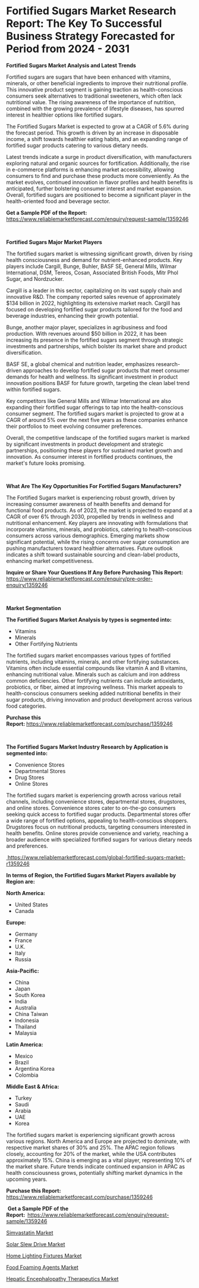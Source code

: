 <p><h1>Fortified Sugars Market Research Report: The Key To Successful Business Strategy Forecasted for Period from 2024 - 2031</h1></p><p><strong>Fortified Sugars Market Analysis and Latest Trends</strong></p>
<p><p>Fortified sugars are sugars that have been enhanced with vitamins, minerals, or other beneficial ingredients to improve their nutritional profile. This innovative product segment is gaining traction as health-conscious consumers seek alternatives to traditional sweeteners, which often lack nutritional value. The rising awareness of the importance of nutrition, combined with the growing prevalence of lifestyle diseases, has spurred interest in healthier options like fortified sugars.</p><p>The Fortified Sugars Market is expected to grow at a CAGR of 5.6% during the forecast period. This growth is driven by an increase in disposable income, a shift towards healthier eating habits, and an expanding range of fortified sugar products catering to various dietary needs. </p><p>Latest trends indicate a surge in product diversification, with manufacturers exploring natural and organic sources for fortification. Additionally, the rise in e-commerce platforms is enhancing market accessibility, allowing consumers to find and purchase these products more conveniently. As the market evolves, continued innovation in flavor profiles and health benefits is anticipated, further bolstering consumer interest and market expansion. Overall, fortified sugars are positioned to become a significant player in the health-oriented food and beverage sector.</p></p>
<p><strong>Get a Sample PDF of the Report:&nbsp;</strong> <a href="https://www.reliablemarketforecast.com/enquiry/request-sample/1359246?utm_campaign=1833&utm_medium=2&utm_source=Github&utm_content=ia&utm_term=05122024&utm_id=fortified-sugars">https://www.reliablemarketforecast.com/enquiry/request-sample/1359246</a></p>
<p>&nbsp;</p>
<p><strong>Fortified Sugars Major Market Players</strong></p>
<p><p>The fortified sugars market is witnessing significant growth, driven by rising health consciousness and demand for nutrient-enhanced products. Key players include Cargill, Bunge, Buhler, BASF SE, General Mills, Wilmar International, DSM, Tereos, Cosan, Associated British Foods, Mitr Phol Sugar, and Nordzucker.</p><p>Cargill is a leader in this sector, capitalizing on its vast supply chain and innovative R&D. The company reported sales revenue of approximately $134 billion in 2022, highlighting its extensive market reach. Cargill has focused on developing fortified sugar products tailored for the food and beverage industries, enhancing their growth potential.</p><p>Bunge, another major player, specializes in agribusiness and food production. With revenues around $50 billion in 2022, it has been increasing its presence in the fortified sugars segment through strategic investments and partnerships, which bolster its market share and product diversification.</p><p>BASF SE, a global chemical and nutrition leader, emphasizes research-driven approaches to develop fortified sugar products that meet consumer demands for health and wellness. Its significant investment in product innovation positions BASF for future growth, targeting the clean label trend within fortified sugars.</p><p>Key competitors like General Mills and Wilmar International are also expanding their fortified sugar offerings to tap into the health-conscious consumer segment. The fortified sugars market is projected to grow at a CAGR of around 5% over the next five years as these companies enhance their portfolios to meet evolving consumer preferences.</p><p>Overall, the competitive landscape of the fortified sugars market is marked by significant investments in product development and strategic partnerships, positioning these players for sustained market growth and innovation. As consumer interest in fortified products continues, the market's future looks promising.</p></p>
<p>&nbsp;</p>
<p><strong>What Are The Key Opportunities For Fortified Sugars Manufacturers?</strong></p>
<p><p>The Fortified Sugars market is experiencing robust growth, driven by increasing consumer awareness of health benefits and demand for functional food products. As of 2023, the market is projected to expand at a CAGR of over 6% through 2030, propelled by trends in wellness and nutritional enhancement. Key players are innovating with formulations that incorporate vitamins, minerals, and probiotics, catering to health-conscious consumers across various demographics. Emerging markets show significant potential, while the rising concerns over sugar consumption are pushing manufacturers toward healthier alternatives. Future outlook indicates a shift toward sustainable sourcing and clean-label products, enhancing market competitiveness.</p></p>
<p><strong>Inquire or Share Your Questions If Any Before Purchasing This Report:</strong> <a href="https://www.reliablemarketforecast.com/enquiry/pre-order-enquiry/1359246?utm_campaign=1833&utm_medium=2&utm_source=Github&utm_content=ia&utm_term=05122024&utm_id=fortified-sugars">https://www.reliablemarketforecast.com/enquiry/pre-order-enquiry/1359246</a></p>
<p>&nbsp;</p>
<p><strong>Market Segmentation</strong></p>
<p><strong>The Fortified Sugars Market Analysis by types is segmented into:</strong></p>
<p><ul><li>Vitamins</li><li>Minerals</li><li>Other Fortifying Nutrients</li></ul></p>
<p><p>The fortified sugars market encompasses various types of fortified nutrients, including vitamins, minerals, and other fortifying substances. Vitamins often include essential compounds like vitamin A and B vitamins, enhancing nutritional value. Minerals such as calcium and iron address common deficiencies. Other fortifying nutrients can include antioxidants, probiotics, or fiber, aimed at improving wellness. This market appeals to health-conscious consumers seeking added nutritional benefits in their sugar products, driving innovation and product development across various food categories.</p></p>
<p><strong>Purchase this Report:&nbsp;</strong><a href="https://www.reliablemarketforecast.com/purchase/1359246?utm_campaign=1833&utm_medium=2&utm_source=Github&utm_content=ia&utm_term=05122024&utm_id=fortified-sugars">https://www.reliablemarketforecast.com/purchase/1359246</a></p>
<p>&nbsp;</p>
<p><strong>The Fortified Sugars Market Industry Research by Application is segmented into:</strong></p>
<p><ul><li>Convenience Stores</li><li>Departmental Stores</li><li>Drug Stores</li><li>Online Stores</li></ul></p>
<p><p>The fortified sugars market is experiencing growth across various retail channels, including convenience stores, departmental stores, drugstores, and online stores. Convenience stores cater to on-the-go consumers seeking quick access to fortified sugar products. Departmental stores offer a wide range of fortified options, appealing to health-conscious shoppers. Drugstores focus on nutritional products, targeting consumers interested in health benefits. Online stores provide convenience and variety, reaching a broader audience with specialized fortified sugars for various dietary needs and preferences.</p></p>
<p><a href="https://www.reliablemarketforecast.com/global-fortified-sugars-market-r1359246?utm_campaign=1833&utm_medium=2&utm_source=Github&utm_content=ia&utm_term=05122024&utm_id=fortified-sugars">&nbsp;https://www.reliablemarketforecast.com/global-fortified-sugars-market-r1359246</a></p>
<p><strong>In terms of Region, the Fortified Sugars Market Players available by Region are:</strong></p>
<p>
    <p> <strong> North America: </strong>
        <ul>
            <li>United States</li>
            <li>Canada</li>
        </ul>
        </p> 
    <p> <strong> Europe: </strong>
        <ul>
            <li>Germany</li>
            <li>France</li>
            <li>U.K.</li>
            <li>Italy</li>
            <li>Russia</li>
        </ul>
        </p> 
    <p> <strong> Asia-Pacific: </strong>
        <ul>
            <li>China</li>
            <li>Japan</li>
            <li>South Korea</li>
            <li>India</li>
            <li>Australia</li>
            <li>China Taiwan</li>
            <li>Indonesia</li>
            <li>Thailand</li>
            <li>Malaysia</li>
        </ul>
        </p> 
    <p> <strong> Latin America: </strong>
        <ul>
            <li>Mexico</li>
            <li>Brazil</li>
            <li>Argentina Korea</li>
            <li>Colombia</li>
        </ul>
        </p> 
    <p> <strong> Middle East & Africa: </strong>
        <ul>
            <li>Turkey</li>
            <li>Saudi</li>
            <li>Arabia</li>
            <li>UAE</li>
            <li>Korea</li>
        </ul>
    </p>
    </p>
<p><p>The fortified sugars market is experiencing significant growth across various regions. North America and Europe are projected to dominate, with respective market shares of 30% and 25%. The APAC region follows closely, accounting for 20% of the market, while the USA contributes approximately 15%. China is emerging as a vital player, representing 10% of the market share. Future trends indicate continued expansion in APAC as health consciousness grows, potentially shifting market dynamics in the upcoming years.</p></p>
<p><strong>Purchase this Report: </strong><a href="https://www.reliablemarketforecast.com/purchase/1359246?utm_campaign=1833&utm_medium=2&utm_source=Github&utm_content=ia&utm_term=05122024&utm_id=fortified-sugars">https://www.reliablemarketforecast.com/purchase/1359246</a></p>
<p>&nbsp;<strong>Get a Sample PDF of the Report:&nbsp;&nbsp;</strong><a href="https://www.reliablemarketforecast.com/enquiry/request-sample/1359246?utm_campaign=1833&utm_medium=2&utm_source=Github&utm_content=ia&utm_term=05122024&utm_id=fortified-sugars">https://www.reliablemarketforecast.com/enquiry/request-sample/1359246</a></p>
<p><strong></strong></p>
<p><p><a href="https://www.linkedin.com/pulse/key-trends-driving-simvastatin-market-growth-77-cagr-from-jcfwe?utm_campaign=1833&utm_medium=2&utm_source=Github&utm_content=ia&utm_term=05122024&utm_id=fortified-sugars">Simvastatin Market</a></p><p><a href="https://issuu.com/reportprime-2/docs/solar-slew-drive-market-size-2030.pptx?utm_campaign=1833&utm_medium=2&utm_source=Github&utm_content=ia&utm_term=05122024&utm_id=fortified-sugars">Solar Slew Drive Market</a></p><p><a href="https://issuu.com/reportprime-2/docs/home-lighting-fixtures-market-size-2030.pptx?utm_campaign=1833&utm_medium=2&utm_source=Github&utm_content=ia&utm_term=05122024&utm_id=fortified-sugars">Home Lighting Fixtures Market</a></p><p><a href="https://github.com/FassouRP/Market-Research-Report-List-6/blob/main/food-foaming-agents-market.md?utm_campaign=1833&utm_medium=2&utm_source=Github&utm_content=ia&utm_term=05122024&utm_id=fortified-sugars">Food Foaming Agents Market</a></p><p><a href="https://www.linkedin.com/pulse/future-hepatic-encephalopathy-therapeutics-market-2024-2031-aq3ve?utm_campaign=1833&utm_medium=2&utm_source=Github&utm_content=ia&utm_term=05122024&utm_id=fortified-sugars">Hepatic Encephalopathy Therapeutics Market</a></p></p>